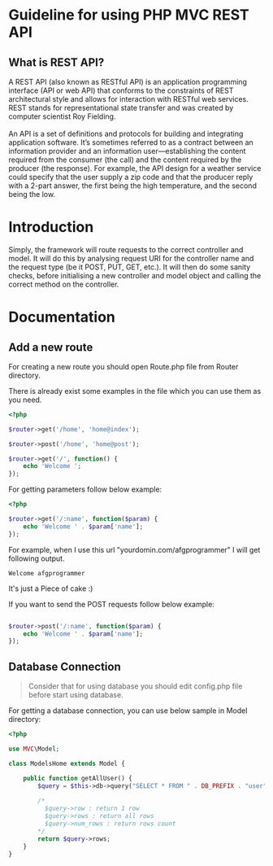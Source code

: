 # Guideline for using PHP MVC REST API

<h2> What is REST API? </h2>
<p> A REST API (also known as RESTful API) is an application programming interface (API or web API) that conforms to the constraints of REST architectural style and allows for interaction with RESTful web services. REST stands for representational state transfer and was created by computer scientist Roy Fielding.
<br><br>
An API is a set of definitions and protocols for building and integrating application software. It’s sometimes referred to as a contract between an information provider and an information user—establishing the content required from the consumer (the call) and the content required by the producer (the response). For example, the API design for a weather service could specify that the user supply a zip code and that the producer reply with a 2-part answer, the first being the high temperature, and the second being the low.  </p>

<h1>Introduction</h1>
<p>Simply, the framework will route requests to the correct controller and model. It will do this by analysing request URI for the controller name and the request type (be it POST, PUT, GET, etc.). It will then do some sanity checks, before initialising a new controller and model object and calling the correct method on the controller.</p>
<h1>Documentation</h1>
<h2> Add a new route </h2>
<p> For creating a new route you should open Route.php file from Router directory.  </p>
<p> There is already exist some examples in the file which you can use them as you need.</p>

```php
<?php

$router->get('/home', 'home@index');

$router->post('/home', 'home@post');

$router->get('/', function() {
    echo 'Welcome ';
});
```

<p> For getting parameters follow below example: </p>

```php
<?php

$router->get('/:name', function($param) {
    echo 'Welcome ' . $param['name'];
});
```
<p> For example, when I use this url "yourdomin.com/afgprogrammer" I will get following output.</p>

```
Welcome afgprogrammer
```

<p> It's just a Piece of cake :) </p>
<p> If you want to send the POST requests follow below example: </p>

```php

$router->post('/:name', function($param) {
    echo 'Welcome ' . $param['name'];
});

```
<h2> Database Connection </h2>

> <p> Consider that for using database you should edit config.php file before start using database.</p>

<p> For getting a database connection, you can use below sample in Model directory: </p>

```php
<?php

use MVC\Model;

class ModelsHome extends Model {

    public function getAllUser() {
        $query = $this->db->query("SELECT * FROM " . DB_PREFIX . "user");
        
        /*
          $query->row : return 1 row
          $query->rows : return all rows
          $query->num_rows : return rows count
        */
        return $query->rows;
    }
}
```